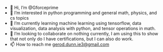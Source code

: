 - 👋 Hi, I’m @Gforceprime
- 👀 I’m interested in python programming and general math, physics, and cs topics
- 🌱 I’m currently learning machine learning using tensorflow, data visualization, data analysis with python, and tensor operations in math.
- 💞️ I’m looking to collaborate on nothing currently, I am using this to show that not only do I have certifications, but I can also do work.
- 📫 How to reach me gerod.dunn.ie3@gmail.com

<!---
Gforceprime/Gforceprime is a ✨ special ✨ repository because its `README.md` (this file) appears on your GitHub profile.
You can click the Preview link to take a look at your changes.
--->
